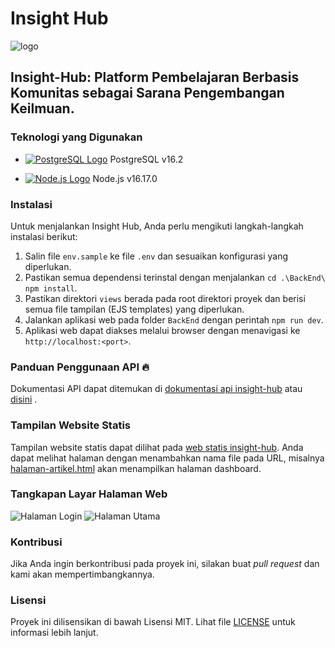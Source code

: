 # Insight Hub

![logo](https://github.com/suryaLuqman/InsightHub-Web/assets/44109243/b8cc43bc-852c-45b7-ad08-4478a622741c)

## Insight-Hub: Platform Pembelajaran Berbasis Komunitas sebagai Sarana Pengembangan Keilmuan.

### Teknologi yang Digunakan

- [![PostgreSQL Logo](https://img.icons8.com/color/16/000000/postgreesql.png)](#) PostgreSQL v16.2 

- [![Node.js Logo](https://img.icons8.com/color/16/000000/nodejs.png)](#) Node.js v16.17.0

### Instalasi

Untuk menjalankan Insight Hub, Anda perlu mengikuti langkah-langkah instalasi berikut:

1. Salin file `env.sample` ke file `.env` dan sesuaikan konfigurasi yang diperlukan.
2. Pastikan semua dependensi terinstal dengan menjalankan `cd .\BackEnd\` `npm install`.
3. Pastikan direktori `views` berada pada root direktori proyek dan berisi semua file tampilan (EJS templates) yang diperlukan.
4. Jalankan aplikasi web pada folder `BackEnd` dengan perintah `npm run dev`.
5. Aplikasi web dapat diakses melalui browser dengan menavigasi ke `http://localhost:<port>`.

### Panduan Penggunaan API 🔥

Dokumentasi API dapat ditemukan di [dokumentasi api insight-hub](https://insight-hub-api.vercel.app/doc-api.html) atau [disini](https://github.com/suryaLuqman/InsightHub-Web/blob/main/BackEnd/README.md) .

### Tampilan Website Statis

Tampilan website statis dapat dilihat pada [web statis insight-hub](https://insight-hub-statis.vercel.app/). Anda dapat melihat halaman dengan menambahkan nama file pada URL, misalnya [halaman-artikel.html](https://insight-hub-statis.vercel.app/halaman-artikel.html) akan menampilkan halaman dashboard.

### Tangkapan Layar Halaman Web

![Halaman Login](https://github.com/suryaLuqman/InsightHub-Web/assets/44109243/adb48476-51a7-4a13-ad58-cc6110f9d37d)
![Halaman Utama](https://example.com/screenshot-halaman-utama.png)

### Kontribusi

Jika Anda ingin berkontribusi pada proyek ini, silakan buat _pull request_ dan kami akan mempertimbangkannya.

### Lisensi

Proyek ini dilisensikan di bawah Lisensi MIT. Lihat file [LICENSE](https://github.com/suryaLuqman/InsightHub-Web/blob/main/LICENSE) untuk informasi lebih lanjut.
